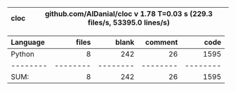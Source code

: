cloc|github.com/AlDanial/cloc v 1.78  T=0.03 s (229.3 files/s, 53395.0 lines/s)
--- | ---

Language|files|blank|comment|code
:-------|-------:|-------:|-------:|-------:
Python|8|242|26|1595
--------|--------|--------|--------|--------
SUM:|8|242|26|1595

